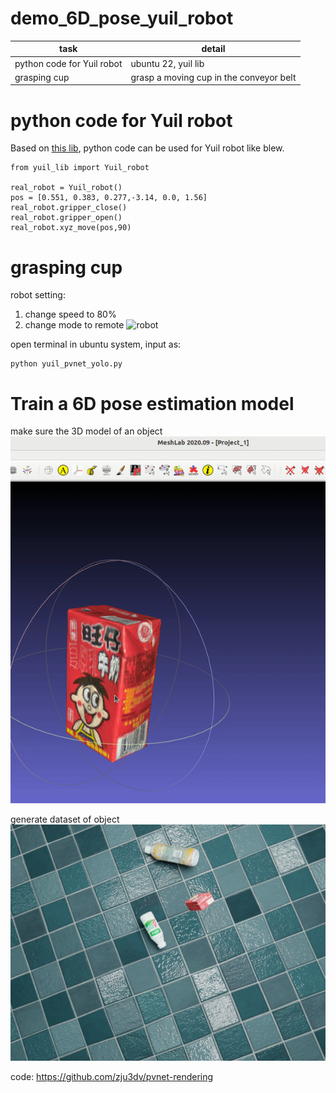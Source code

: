 # demo_6D_pose_yuil_robot

| task    | detail |
| -------- | ------- |
| python code for Yuil robot  |   ubuntu 22, yuil lib  |
| grasping cup  |   grasp a moving cup in the conveyor belt   |

# python code for Yuil robot

Based on [this lib](https://openroboticsalliance.com/en/pc/download), python code can be used for Yuil robot like blew.
```
from yuil_lib import Yuil_robot

real_robot = Yuil_robot()
pos = [0.551, 0.383, 0.277,-3.14, 0.0, 1.56]
real_robot.gripper_close()
real_robot.gripper_open()
real_robot.xyz_move(pos,90)
```
  

# grasping cup

robot setting: 

1. change speed to 80%
2. change mode to remote
![robot]((./assets/3.png))

open terminal in ubuntu system, input as:
```
python yuil_pvnet_yolo.py
```

# Train a 6D pose estimation model
make sure the 3D model of an object  
![3dmodel](./assets/2.gif)

generate dataset of object   
![datase](./assets/dataset.jpg)

code:
https://github.com/zju3dv/pvnet-rendering